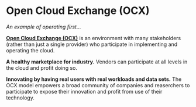 <!-- #region -->
# Open Cloud Exchange (OCX)

*An example of operating first...*

**[Open Cloud Exchange (OCX)](https://www.coresite.com/blog/the-open-cloud-exchange-what-is-it-and-why-use-it)** is an environment with many stakeholders (rather than just a single provider) who participate in implementing and operating the cloud.

**A healthy marketplace for industry.** Vendors can participate at all levels in the cloud and profit doing so.

**Innovating by having real users with real workloads and data sets.** The OCX model empowers a broad community of companies and reaserchers to participate to expose their innovation and profit from use of their technology.

<br/>

<!-- #endregion -->
